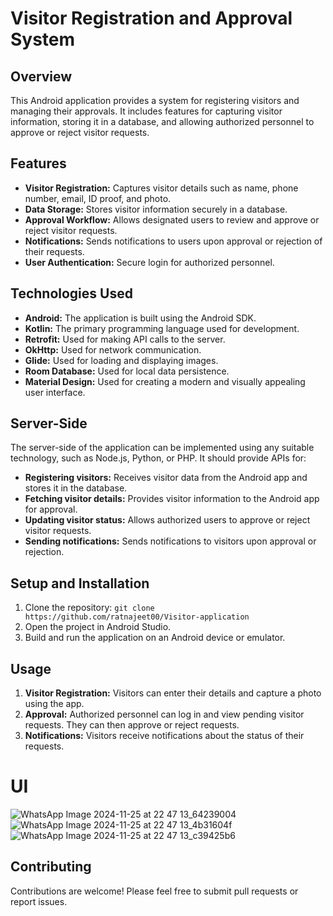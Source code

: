 # Visitor Registration and Approval System

## Overview

This Android application provides a system for registering visitors and managing their approvals. It includes features for capturing visitor information, storing it in a database, and allowing authorized personnel to approve or reject visitor requests.

## Features

- **Visitor Registration:** Captures visitor details such as name, phone number, email, ID proof, and photo.
- **Data Storage:** Stores visitor information securely in a database.
- **Approval Workflow:** Allows designated users to review and approve or reject visitor requests.
- **Notifications:** Sends notifications to users upon approval or rejection of their requests.
- **User Authentication:** Secure login for authorized personnel.

## Technologies Used

- **Android:** The application is built using the Android SDK.
- **Kotlin:** The primary programming language used for development.
- **Retrofit:** Used for making API calls to the server.
- **OkHttp:** Used for network communication.
- **Glide:** Used for loading and displaying images.
- **Room Database:** Used for local data persistence.
- **Material Design:** Used for creating a modern and visually appealing user interface.

## Server-Side

The server-side of the application can be implemented using any suitable technology, such as Node.js, Python, or PHP. It should provide APIs for:

- **Registering visitors:** Receives visitor data from the Android app and stores it in the database.
- **Fetching visitor details:** Provides visitor information to the Android app for approval.
- **Updating visitor status:** Allows authorized users to approve or reject visitor requests.
- **Sending notifications:** Sends notifications to visitors upon approval or rejection.

## Setup and Installation

1. Clone the repository:
  ```git clone https://github.com/ratnajeet00/Visitor-application```
2. Open the project in Android Studio.
3. Build and run the application on an Android device or emulator.

## Usage

1. **Visitor Registration:** Visitors can enter their details and capture a photo using the app.
2. **Approval:** Authorized personnel can log in and view pending visitor requests. They can then approve or reject requests.
3. **Notifications:** Visitors receive notifications about the status of their requests.

# UI

![WhatsApp Image 2024-11-25 at 22 47 13_64239004](https://github.com/user-attachments/assets/36cb707d-3edc-4020-b02c-08a65d7a0b8d) ![WhatsApp Image 2024-11-25 at 22 47 13_4b31604f](https://github.com/user-attachments/assets/5a27ca18-d9bd-4fa4-bdd1-78516306b7bc)![WhatsApp Image 2024-11-25 at 22 47 13_c39425b6](https://github.com/user-attachments/assets/7fd5a5ee-5c97-4e43-91b3-06f1c8129033)





## Contributing

Contributions are welcome! Please feel free to submit pull requests or report issues.
